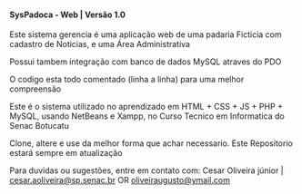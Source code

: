 #### SysPadoca - Web | Versão 1.0 ###

Este sistema gerencia é uma aplicação web de uma padaria Ficticia 
com cadastro de Noticias, e uma Área Administrativa

Possui tambem integração com banco de dados MySQL atraves do PDO

O codigo esta todo comentado (linha a linha) para uma melhor compreensão

Este é o sistema utilizado no aprendizado em HTML + CSS + JS + PHP + MySQL,
usando NetBeans e Xampp, no Curso Tecnico em Informatica do Senac Botucatu

Clone, altere e use da melhor forma que achar necessario.
Este Repositorio estará sempre em atualização

Para duvidas ou sugestões, entre em contato com:
Cesar Oliveira júnior | <cesar.aoliveira@sp.senac.br> OR <oliveiraugusto@ymail.com>

